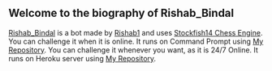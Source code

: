 ## Welcome to the biography of Rishab_Bindal

[Rishab_Bindal](https://lichess.org/@/Rishab_Bindal) is a bot made by [Rishab1](https://lichess.org/@/Rishab1) and uses [Stockfish14 Chess Engine](https://stockfishchess.org/blog/2021/stockfish-14).
You can challenge it when it is online.
It runs on Command Prompt using [My Repository](https://github.com/RishabBindal/Lichess-bot-master).
You can challenge it whenever you want, as it is 24/7 Online.
It runs on Heroku server using [My Repository](https://github.com/RishabBindal/Lichess-bot-master).
